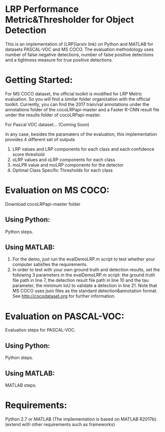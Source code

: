 # LRP Performance Metric&Thresholder for Object Detection

This is an implementation of [LRP](arxiv link) on Python and MATLAB for datasets PASCAL-VOC and MS COCO. The evaluation methodology uses number of false negative detections, number of false positive detections and a tightness measure for true positive detections. 

# Getting Started:
For MS COCO dataset, the official toolkit is modified for LRP Metric evaluation. So you will find a similar folder organization with the official toolkit. Currently, you can find the 2017 train/val annotations under the annotations folder of the cocoLRPapi-master and a Faster R-CNN result file under the results folder of cocoLRPapi-master.

For Pascal VOC dataset... (Coming Soon)

In any case, besides the paramaters of the evaluation, this implementation provides 4 different set of outputs

1. LRP values and LRP components for each class and each confidence score threshold
2. oLRP values and oLRP components for each class 
3. moLPR value and moLRP components for the detector
4. Optimal Class Specific Thresholds for each class

# Evaluation on MS COCO:
Download cocoLRPapi-master folder
  ## Using Python:
  Python steps.
  ## Using MATLAB:
  1. For the demo, just run the evalDemoLRP.m script to test whether your computer satisfies the requirements.
  2. In order to test with your own ground truth and detection results, set the following 3 parameters in the evalDemoLRP.m script: the ground truth file path in line 7, the detection result file path in line 10 and the tau parameter, the minimum IoU to validate a detection in line 21. Note that MS COCO uses json files as the standard detection&annotation format. See http://cocodataset.org for further information.

# Evaluation on PASCAL-VOC:
Evaluation steps for PASCAL-VOC.
 ## Using Python:
 Python steps.
 ## Using MATLAB:
 MATLAB steps.

# Requirements:
Python 2.7 or MATLAB (The implementation is based on MATLAB R2017b). (extend with other requirements such as frameworks)
